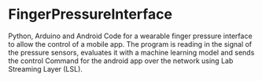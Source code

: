 # FingerPressureInterface
Python, Arduino and Android Code for a wearable finger pressure interface to allow the control of a mobile app. The program is reading in the signal of the pressure sensors, evaluates it with a machine learning model and sends the control Command for the android app over the network using Lab Streaming Layer (LSL).
